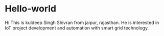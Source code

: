 # Hello-world
Hi 
This is kuldeep Singh Shivran from jaipur, rajasthan. He is interested in IoT project development and automation with smart grid technology.
